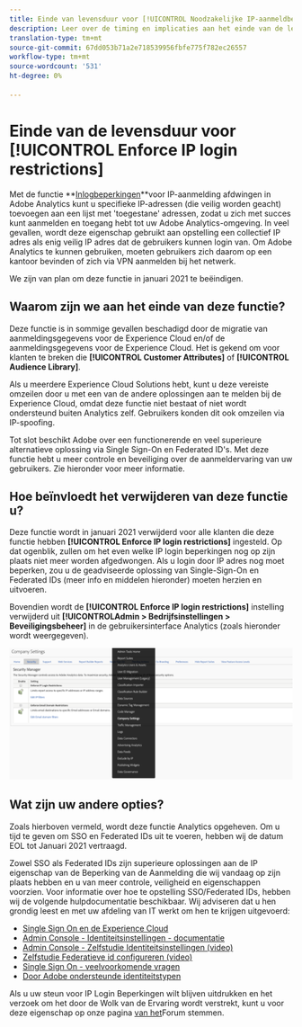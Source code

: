 ```yaml
---
title: Einde van levensduur voor [!UICONTROL Noodzakelijke IP-aanmeldbeperkingen afdwingen]
description: Leer over de timing en implicaties aan het einde van de levensduur voor [!UICONTROL dwingt IP login beperkingen af]
translation-type: tm+mt
source-git-commit: 67dd053b71a2e718539956fbfe775f782ec26557
workflow-type: tm+mt
source-wordcount: '531'
ht-degree: 0%

---
```



# Einde van de levensduur voor [!UICONTROL Enforce IP login restrictions]

Met de functie **[Inlogbeperkingen](/help/admin/company/security-manager.md)**voor IP-aanmelding afdwingen in Adobe Analytics kunt u specifieke IP-adressen (die veilig worden geacht) toevoegen aan een lijst met &#39;toegestane&#39; adressen, zodat u zich met succes kunt aanmelden en toegang hebt tot uw Adobe Analytics-omgeving. In veel gevallen, wordt deze eigenschap gebruikt aan opstelling een collectief IP adres als enig veilig IP adres dat de gebruikers kunnen login van. Om Adobe Analytics te kunnen gebruiken, moeten gebruikers zich daarom op een kantoor bevinden of zich via VPN aanmelden bij het netwerk.

We zijn van plan om deze functie in januari 2021 te beëindigen.

## Waarom zijn we aan het einde van deze functie?

Deze functie is in sommige gevallen beschadigd door de migratie van aanmeldingsgegevens voor de Experience Cloud en/of de aanmeldingsgegevens voor de Experience Cloud. Het is gekend om voor klanten te breken die **[!UICONTROL Customer Attributes]** of **[!UICONTROL Audience Library]**.

Als u meerdere Experience Cloud Solutions hebt, kunt u deze vereiste omzeilen door u met een van de andere oplossingen aan te melden bij de Experience Cloud, omdat deze functie niet bestaat of niet wordt ondersteund buiten Analytics zelf. Gebruikers konden dit ook omzeilen via IP-spoofing.

Tot slot beschikt Adobe over een functionerende en veel superieure alternatieve oplossing via Single Sign-On en Federated ID&#39;s. Met deze functie hebt u meer controle en beveiliging over de aanmeldervaring van uw gebruikers. Zie hieronder voor meer informatie.

## Hoe beïnvloedt het verwijderen van deze functie u?

Deze functie wordt in januari 2021 verwijderd voor alle klanten die deze functie hebben **[!UICONTROL Enforce IP login restrictions]** ingesteld. Op dat ogenblik, zullen om het even welke IP login beperkingen nog op zijn plaats niet meer worden afgedwongen. Als u login door IP adres nog moet beperken, zou u de geadviseerde oplossing van Single-Sign-On en Federated IDs (meer info en middelen hieronder) moeten herzien en uitvoeren.

Bovendien wordt de **[!UICONTROL Enforce IP login restrictions]** instelling verwijderd uit **[!UICONTROLAdmin > Bedrijfsinstellingen > Beveiligingsbeheer]** in de gebruikersinterface Analytics (zoals hieronder wordt weergegeven).

![](assets/sec-manager2.png)

## Wat zijn uw andere opties?

Zoals hierboven vermeld, wordt deze functie Analytics opgeheven. Om u tijd te geven om SSO en Federated IDs uit te voeren, hebben wij de datum EOL tot Januari 2021 vertraagd.

Zowel SSO als Federated IDs zijn superieure oplossingen aan de IP eigenschap van de Beperking van de Aanmelding die wij vandaag op zijn plaats hebben en u van meer controle, veiligheid en eigenschappen voorzien. Voor informatie over hoe te opstelling SSO/Federated IDs, hebben wij de volgende hulpdocumentatie beschikbaar. Wij adviseren dat u hen grondig leest en met uw afdeling van IT werkt om hen te krijgen uitgevoerd:

* [Single Sign On en de Experience Cloud](https://spark.adobe.com/page/JeSB8EPEQIvjD/)
* [Admin Console - Identiteitsinstellingen - documentatie](https://helpx.adobe.com/enterprise/using/set-up-identity.html)
* [Admin Console - Zelfstudie Identiteitsinstellingen (video)](https://helpx.adobe.com/enterprise/how-to/identity-directories-domains.html?playlist=/ccx/v1/collection/product/enterprise/topics/enterprise-identity/collection.ccx.js&amp;ref=helpx.adobe.com)
* [Zelfstudie Federatieve id configureren (video)](https://helpx.adobe.com/enterprise/how-to/identity-configure-ids.html?playlist=/ccx/v1/collection/product/enterprise/topics/enterprise-identity/collection.ccx.js&amp;ref=helpx.adobe.com)
* [Single Sign On - veelvoorkomende vragen](https://helpx.adobe.com/enterprise/using/sso-faq.html)
* [Door Adobe ondersteunde identiteitstypen](https://helpx.adobe.com/enterprise/using/identity.html)

Als u uw steun voor IP Login Beperkingen wilt blijven uitdrukken en het verzoek om het door de Wolk van de Ervaring wordt verstrekt, kunt u voor deze eigenschap op onze pagina [van het](https://forums.adobe.com/ideas/11648)Forum stemmen.